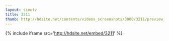 ```yaml
---
layout: sieutv
title: 3211
thumb: http://hdsite.net/contents/videos_screenshots/3000/3211/preview_360p.mp4.jpg
---
```

{% include iframe src='http://hdsite.net/embed/3211' %}
 
